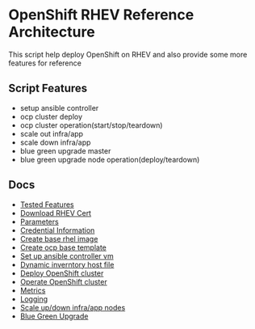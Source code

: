 # OpenShift RHEV Reference Architecture


This script help deploy OpenShift on RHEV and also provide some more features for reference


## Script Features
- setup ansible controller
- ocp cluster deploy
- ocp cluster operation(start/stop/teardown)
- scale out infra/app
- scale down infra/app
- blue green upgrade master
- blue green upgrade node operation(deploy/teardown)

## Docs
- [Tested Features](./docs/tested_scripts.md)
- [Download RHEV Cert](./docs/download-rhev-cert.md)
- [Parameters](./docs/parameters.md)
- [Credential Information](./docs/setup.md)
- [Create base rhel image](./docs/base-rhel-image.md)
- [Create ocp base template](./docs/base-rhel-ocp-template.md)
- [Set up ansible controller vm](./docs/ansible-controller-vm.md)
- [Dynamic inverntory host file](./docs/dynamic_inventory.md)
- [Deploy OpenShift cluster](./docs/deploy-ocp-cluster.md)
- [Operate OpenShift cluster](./docs/operate-ocp-cluster.md)
- [Metrics](./docs/deploy-metrics.md)
- [Logging](./docs/deploy-logging.md)
- [Scale up/down infra/app nodes](./docs/scale-infra-app.md)
- [Blue Green Upgrade](./docs/bg-upgrade.md)
  





